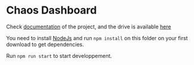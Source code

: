 # Chaos Dashboard

Check [documentation](doc/README.md) of the project, and the drive is available [here](https://drive.google.com/open?id=1sZvBv1TF5BfNv9McyECy_z_mBvca4K65)

You need to install [NodeJs](https://nodejs.org/en/) and run `npm install` on this folder on your first download to get dependencies.

Run `npm run start` to start developpement.
